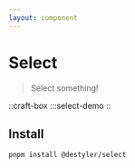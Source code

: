 ```yaml
---
layout: component
---
```


# Select

> Select something!

::craft-box
:::select-demo
::

## Install

```bash
pnpm install @destyler/select
```
